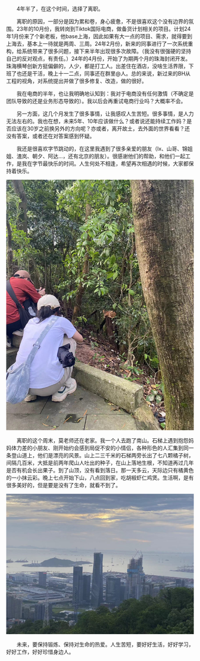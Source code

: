 &#8195;&#8195;4年半了，在这个时间，选择了离职。

&#8195;&#8195;离职的原因，一部分是因为累和卷，身心疲惫，不是很喜欢这个没有边界的氛围。23年的10月份，我转岗到Tiktok国际电商，做备货计划相关的项目。计划24年1月份来了个新老板，他base上海，因此如果有大一点的项目、需求，就得要到上海去，基本上一待就是两周、三周。24年2月份，新来的同事进行了一次系统重构，给系统带来了很多问题，接下来半年出现很多次故障。（我没有很强硬的坚持自己的反对观点，有责任。）24年的4月份，开始了为期两个月的珠海封闭开发。珠海横琴创新方挺偏僻的，人少，都是打工人。出差住在酒店，没啥生活界限，下班了也还是干活，晚上十一二点，同事还在群里@人。总的来说，新过来的BH从工程的视角，对系统提出并做了很多修复、改造，做的很好。

&#8195;&#8195;我在电商的半年，也让我明确地认知到：我对于电商没有任何激情（不确定是团队导致的还是业务形态导致的）。我以后会再重试电商行业吗？大概率不会。

&#8195;&#8195;另一方面，这几个月发生了很多事情，让我感叹人生苦短。很多事情，是人力无法左右的。我也在想，未来5年、10年应该做什么？或者说还能持续工作妈？是否应该在30岁之前换另外的方向呢？亦或者，离开故土，去外面的世界看看？还没有答案，或者还在对答案感到怀疑。

&#8195;&#8195;我还是很喜欢字节跳动的，在这里我遇到了很多亲爱的朋友（lx、山哥、锦姐姐、渣岚、朝夕、阿达...，还有北京的朋友）。很感谢他们的帮助，和他们一起工作，是我在字节最快乐的时间。人生何处不相逢，希望再次相遇的时候，大家都保持着快乐。


<p align="center">
<img src="./source/nanshan_cat.jpg" alt="猫猫" width="600"/>
</p>

&#8195;&#8195;离职的这个周末，莫老师还在老家。我一个人去跑了南山。石梯上遇到抱怨妈妈体力差的小朋友、刚开始约会感到局促不安的小情侣，各种形色的人汇集到同一条登山道上，他们是漂亮的风景。山上二三千米的石梯两旁长出了七八颗橘子树，间隔几百米，大抵是前两年爬山人吐出的种子，在山上落地生根，不知道再过几年是否有机会长出果子。到了山顶，没有看到落日。那一天多云，天际边只有橘黄色的一小抹云彩。晚上七点开始下山，八点回到家，吃胡椒虾仁鸡煲。生活啊，是有很多美好的，但是要是没有了生命，就看不到了。

<p align="center">
<img src="./source/深中通道.jpg" alt="远方的深中通道" width="600"/>
</p>


&#8195;&#8195;未来，要保持锻炼、保持对生命的热爱。人生苦短，要好好生活，好好学习，好好工作，好好珍惜身边人。